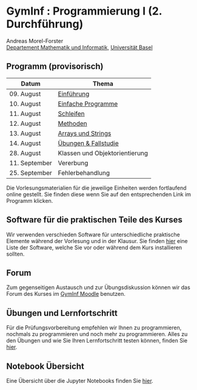 # GymInf : Programmierung I (2. Durchführung)

Andreas Morel-Forster <br/>
[Departement Mathematik und Informatik](https://dmi.unibas.ch), [Universität Basel](https://unibas.ch)

## Programm (provisorisch)

| Datum      | Thema  |
|----------- |--------|
| 09. August | [Einführung](block1/index.md) |
| 10. August | [Einfache Programme](block2/index.md) |
| 11. August | [Schleifen](block3/index.md) |
| 12. August | [Methoden](block4/index.md) |
| 13. August | [Arrays und Strings](block5/index.md) |
| 14. August | [Übungen & Fallstudie](block6/index.md) |
| 28. August | Klassen und Objektorientierung |
| 11. September | Vererbung |
| 25. September | Fehlerbehandlung |


Die Vorlesungsmaterialien für die jeweilige Einheiten werden fortlaufend online gestellt. Sie finden diese wenn Sie auf den entsprechenden Link im Programm klicken.

## Software für die praktischen Teile des Kurses

Wir verwenden verschieden Software für unterschiedliche praktische Elemente während der Vorlesung und in der Klausur. Sie finden [hier](./software.md) eine Liste der Software, welche Sie vor oder während dem Kurs installieren sollten.

## Forum

Zum gegenseitigen Austausch und zur Übungsdiskussion können wir das Forum des Kurses im [GymInf Moodle](https://moodle.unifr.ch/mod/forum/view.php?id=924407) benutzen. 

## Übungen und Lernfortschritt

Für die Prüfungsvorbereitung empfehlen wir Ihnen zu programmieren, nochmals zu programmieren und noch mehr zu programmieren. Alles zu den Übungen und wie Sie Ihren Lernfortschritt testen können, finden Sie [hier](./uebungen.md).

## Notebook Übersicht

Eine Übersicht über die Jupyter Notebooks finden Sie [hier](./notebooks.md).